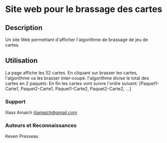 # Site web pour le brassage des cartes

## Description

Un site Web permettant d'afficher l'algorithme de brassage de jeu de cartes.

## Utilisation

La page affiche les 52 cartes.
En cliquant sur brasser les cartes, l'algorithme va les brasser inter-coupé.
l'algorithme divise le total des cartes en 2 paquets:
En fin les cartes vont suivre l'ordre suivant:
[Paquet1-Carte1, Paquet2-Carte1, Paquet1-Carte2, Paquet2-Carte2, ...]


### Support
Iliass Amaich iliamaich@gmail.com

### Auteurs et Reconnaissances
Keven Presseau
 
